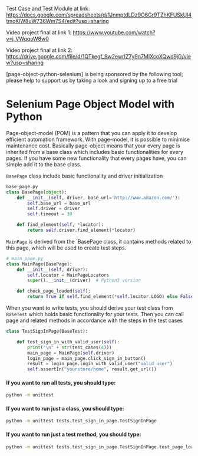 Test Case and Test Module at link: https://docs.google.com/spreadsheets/d/1JnmptdLDz9O6Gr9TZhKFUSkUl4tmoKlW8uW736Wm7S4/edit?usp=sharing 

Video project final at link 1: https://www.youtube.com/watch?v=j_VWqqoW8w0

Video project final at link 2: https://drive.google.com/file/d/1QTkegf_9w2ewrIZ7y9n7MIXcoXQwd9jG/view?usp=sharing 

[page-object-python-selenium] is being sponsored by the following tool; please help to support us by taking a look and signing up to a free trial


# Selenium Page Object Model with Python 

Page-object-model (POM) is a pattern that you can apply it to develop efficient automation framework. With page-model, it is possible to minimise maintenance cost. Basically page-object means that your every page is inherited from a base class which includes basic functionalities for every pages. If you have some new functionality that every pages have, you can simple add it to the base class.

`BasePage` class include basic functionality and driver initialization
```python
base_page.py
class BasePage(object):
    def __init__(self, driver, base_url='http://www.amazon.com/'):
        self.base_url = base_url
        self.driver = driver
        self.timeout = 30

    def find_element(self, *locator):
        return self.driver.find_element(*locator)
```

`MainPage` is derived from the `BasePage class, it contains methods related to this page, which will be used to create test steps.
```python
# main_page.py
class MainPage(BasePage):
    def __init__(self, driver):
        self.locator = MainPageLocators
        super().__init__(driver)  # Python3 version

    def check_page_loaded(self):
        return True if self.find_element(*self.locator.LOGO) else False
```

When you want to write tests, you should derive your test class from `BaseTest` which holds basic functionality for your tests. Then you can call  page and related methods in accordance with the steps in the test cases
```python
class TestSignInPage(BaseTest):

    def test_sign_in_with_valid_user(self):
        print("\n" + str(test_cases(4)))
        main_page = MainPage(self.driver)
        login_page = main_page.click_sign_in_button()
        result = login_page.login_with_valid_user("valid_user")
        self.assertIn("yourstore/home", result.get_url())
```

#### If you want to run all tests, you should type: 
```sh
python -m unittest 
```


#### If you want to run just a class, you should type: 
```sh
python -m unittest tests.test_sign_in_page.TestSignInPage
```

#### If you want to run just a test method, you should type: 
```sh
python -m unittest tests.test_sign_in_page.TestSignInPage.test_page_load
```

